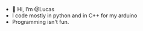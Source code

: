 - 👋 Hi, I’m @Lucas
- I code mostly in python and in C++ for my arduino
- Programming isn't fun.


<!---
LucasVervoort/LucasVervoort is a ✨ special ✨ repository because its `README.md` (this file) appears on your GitHub profile.
You can click the Preview link to take a look at your changes.
--->
